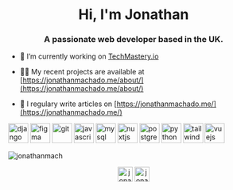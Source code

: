 <h1 align="center">Hi, I'm Jonathan</h1>
<h3 align="center">A passionate web developer based in the UK.</h3>

- 🔭 I’m currently working on [TechMastery.io](https://github.com/jonathanmach/techmastery.io)

- 👨‍💻 My recent projects are available at [https://jonathanmachado.me/about/](https://jonathanmachado.me/about/)

- 📝 I regulary write articles on [https://jonathanmachado.me/](https://jonathanmachado.me/)

<p align="left"><img src="https://devicons.github.io/devicon/devicon.git/icons/django/django-original.svg" alt="django" width="40" height="40"/> <img src="https://www.vectorlogo.zone/logos/figma/figma-icon.svg" alt="figma" width="40" height="40"/> <img src="https://www.vectorlogo.zone/logos/git-scm/git-scm-icon.svg" alt="git" width="40" height="40"/> <img src="https://devicons.github.io/devicon/devicon.git/icons/javascript/javascript-original.svg" alt="javascript" width="40" height="40"/> <img src="https://devicons.github.io/devicon/devicon.git/icons/mysql/mysql-original-wordmark.svg" alt="mysql" width="40" height="40"/> <img src="https://www.vectorlogo.zone/logos/nuxtjs/nuxtjs-icon.svg" alt="nuxtjs" width="40" height="40"/> <img src="https://devicons.github.io/devicon/devicon.git/icons/postgresql/postgresql-original-wordmark.svg" alt="postgresql" width="40" height="40"/> <img src="https://devicons.github.io/devicon/devicon.git/icons/python/python-original.svg" alt="python" width="40" height="40"/> <img src="https://www.vectorlogo.zone/logos/tailwindcss/tailwindcss-icon.svg" alt="tailwind" width="40" height="40"/> <img src="https://devicons.github.io/devicon/devicon.git/icons/vuejs/vuejs-original-wordmark.svg" alt="vuejs" width="40" height="40"/></p><p><img align="center" src="https://github-readme-stats.vercel.app/api/top-langs/?username=jonathanmach&layout=compact&hide=html" alt="jonathanmach" /></p>

<p align="center">
<a href="https://twitter.com/jonathanfmach" target="blank"><img align="center" src="https://cdn.jsdelivr.net/npm/simple-icons@3.0.1/icons/twitter.svg" alt="jonathanfmach" height="30" width="30" /></a>
<a href="https://linkedin.com/in/jonathanfmachado" target="blank"><img align="center" src="https://cdn.jsdelivr.net/npm/simple-icons@3.0.1/icons/linkedin.svg" alt="jonathanfmachado" height="30" width="30" /></a>
</p>
